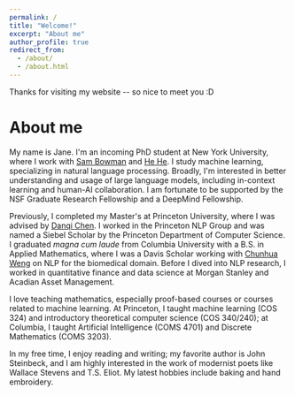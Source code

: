 ```yaml
---
permalink: /
title: "Welcome!"
excerpt: "About me"
author_profile: true
redirect_from: 
  - /about/
  - /about.html
---
```


Thanks for visiting my website -- so nice to meet you :D

About me
======

My name is Jane. I'm an incoming PhD student at New York University, where I work with [Sam Bowman](https://cims.nyu.edu/~sbowman/) and [He He](https://hhexiy.github.io/). I study machine learning, specializing in natural language processing. Broadly, I'm interested in better understanding and usage of large language models, including in-context learning and human-AI collaboration. I am fortunate to be supported by the NSF Graduate Research Fellowship and a DeepMind Fellowship.

Previously, I completed my Master's at Princeton University, where I was advised by [Danqi Chen](https://www.cs.princeton.edu/~danqic/). I worked in the Princeton NLP Group and was named a Siebel Scholar by the Princeton Department of Computer Science. I graduated _magna cum laude_ from Columbia University with a B.S. in Applied Mathematics, where I was a Davis Scholar working with [Chunhua Weng](https://people.dbmi.columbia.edu/~chw7007/) on NLP for the biomedical domain. Before I dived into NLP research, I worked in quantitative finance and data science at Morgan Stanley and Acadian Asset Management.

I love teaching mathematics, especially proof-based courses or courses related to machine learning. At Princeton, I taught machine learning (COS 324) and introductory theoretical computer science (COS 340/240); at Columbia, I taught Artificial Intelligence (COMS 4701) and Discrete Mathematics (COMS 3203).

In my free time, I enjoy reading and writing; my favorite author is John Steinbeck, and I am highly interested in the work of modernist poets like Wallace Stevens and T.S. Eliot. My latest hobbies include baking and hand embroidery. 

